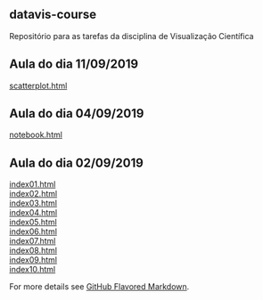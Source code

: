 ## datavis-course

Repositório para as tarefas da disciplina de Visualização Científica

## Aula do dia 11/09/2019

[scatterplot.html](d3_scale/scatterplot.html)<br>

## Aula do dia 04/09/2019

[notebook.html](d3_intro/notebook.html)<br>

## Aula do dia 02/09/2019

[index01.html](basic/index01.html)<br>
[index02.html](basic/index02.html)<br>
[index03.html](basic/index03.html)<br>
[index04.html](basic/index04.html)<br>
[index05.html](basic/index05.html)<br>
[index06.html](basic/index06.html)<br>
[index07.html](basic/index07.html)<br>
[index08.html](basic/index08.html)<br>
[index09.html](basic/index09.html)<br>
[index10.html](basic/index10.html)<br>



For more details see [GitHub Flavored Markdown](https://guides.github.com/features/mastering-markdown/).
